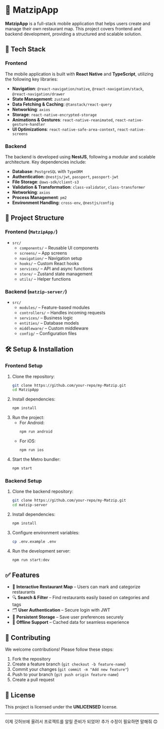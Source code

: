 # 📍 MatzipApp

**MatzipApp** is a full-stack mobile application that helps users create and manage their own restaurant map. This project covers frontend and backend development, providing a structured and scalable solution.

## 🚀 Tech Stack

### **Frontend**
The mobile application is built with **React Native** and **TypeScript**, utilizing the following key libraries:
- **Navigation**: `@react-navigation/native`, `@react-navigation/stack`, `@react-navigation/drawer`
- **State Management**: `zustand`
- **Data Fetching & Caching**: `@tanstack/react-query`
- **Networking**: `axios`
- **Storage**: `react-native-encrypted-storage`
- **Animations & Gestures**: `react-native-reanimated`, `react-native-gesture-handler`
- **UI Optimizations**: `react-native-safe-area-context`, `react-native-screens`

### **Backend**
The backend is developed using **NestJS**, following a modular and scalable architecture. Key dependencies include:
- **Database**: `PostgreSQL` with `TypeORM`
- **Authentication**: `@nestjs/jwt`, `passport`, `passport-jwt`
- **File Storage**: `@aws-sdk/client-s3`
- **Validation & Transformation**: `class-validator`, `class-transformer`
- **Networking**: `axios`
- **Process Management**: `pm2`
- **Environment Handling**: `cross-env`, `@nestjs/config`

## 📂 Project Structure

### **Frontend (`MatzipApp/`)**
- `src/`
  - `components/` – Reusable UI components
  - `screens/` – App screens
  - `navigation/` – Navigation setup
  - `hooks/` – Custom React hooks
  - `services/` – API and async functions
  - `store/` – Zustand state management
  - `utils/` – Helper functions

### **Backend (`matzip-server/`)**
- `src/`
  - `modules/` – Feature-based modules
  - `controllers/` – Handles incoming requests
  - `services/` – Business logic
  - `entities/` – Database models
  - `middleware/` – Custom middleware
  - `config/` – Configuration files

## 🛠️ Setup & Installation

### **Frontend Setup**
1. Clone the repository:
   ```bash
   git clone https://github.com/your-repo/my-Matzip.git
   cd MatzipApp
   ```
2. Install dependencies:
   ```bash
   npm install
   ```
3. Run the project:
   - For Android:
     ```bash
     npm run android
     ```
   - For iOS:
     ```bash
     npm run ios
     ```
4. Start the Metro bundler:
   ```bash
   npm start
   ```

### **Backend Setup**
1. Clone the backend repository:
   ```bash
   git clone https://github.com/your-repo/my-Matzip.git
   cd matzip-server
   ```
2. Install dependencies:
   ```bash
   npm install
   ```
3. Configure environment variables:
   ```bash
   cp .env.example .env
   ```
4. Run the development server:
   ```bash
   npm run start:dev
   ```

## ✅ Features
- 📍 **Interactive Restaurant Map** – Users can mark and categorize restaurants
- 🔍 **Search & Filter** – Find restaurants easily based on categories and tags
- 🗂️ **User Authentication** – Secure login with JWT
- 💾 **Persistent Storage** – Save user preferences securely
- 🔄 **Offline Support** – Cached data for seamless experience

## 📝 Contributing
We welcome contributions! Please follow these steps:
1. Fork the repository
2. Create a feature branch (`git checkout -b feature-name`)
3. Commit your changes (`git commit -m "Add new feature"`)
4. Push to your branch (`git push origin feature-name`)
5. Create a pull request

## 📜 License
This project is licensed under the **UNLICENSED** license.

---

이제 깃허브에 올려서 프로젝트를 알릴 준비가 되었어! 추가 수정이 필요하면 말해줘 😊
